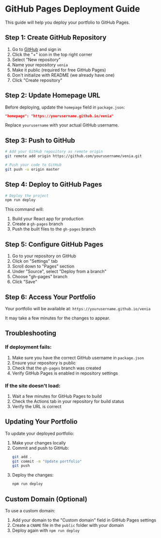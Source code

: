 # GitHub Pages Deployment Guide

This guide will help you deploy your portfolio to GitHub Pages.

## Step 1: Create GitHub Repository

1. Go to [GitHub](https://github.com) and sign in
2. Click the "+" icon in the top right corner
3. Select "New repository"
4. Name your repository `venia`
5. Make it public (required for free GitHub Pages)
6. Don't initialize with README (we already have one)
7. Click "Create repository"

## Step 2: Update Homepage URL

Before deploying, update the `homepage` field in `package.json`:

```json
"homepage": "https://yourusername.github.io/venia"
```

Replace `yourusername` with your actual GitHub username.

## Step 3: Push to GitHub

```bash
# Add your GitHub repository as remote origin
git remote add origin https://github.com/yourusername/venia.git

# Push your code to GitHub
git push -u origin master
```

## Step 4: Deploy to GitHub Pages

```bash
# Deploy the project
npm run deploy
```

This command will:

1. Build your React app for production
2. Create a `gh-pages` branch
3. Push the built files to the `gh-pages` branch

## Step 5: Configure GitHub Pages

1. Go to your repository on GitHub
2. Click on "Settings" tab
3. Scroll down to "Pages" section
4. Under "Source", select "Deploy from a branch"
5. Choose "gh-pages" branch
6. Click "Save"

## Step 6: Access Your Portfolio

Your portfolio will be available at:
`https://yourusername.github.io/venia`

It may take a few minutes for the changes to appear.

## Troubleshooting

### If deployment fails:

1. Make sure you have the correct GitHub username in `package.json`
2. Ensure your repository is public
3. Check that the `gh-pages` branch was created
4. Verify GitHub Pages is enabled in repository settings

### If the site doesn't load:

1. Wait a few minutes for GitHub Pages to build
2. Check the Actions tab in your repository for build status
3. Verify the URL is correct

## Updating Your Portfolio

To update your deployed portfolio:

1. Make your changes locally
2. Commit and push to GitHub:
   ```bash
   git add .
   git commit -m "Update portfolio"
   git push
   ```
3. Deploy the changes:
   ```bash
   npm run deploy
   ```

## Custom Domain (Optional)

To use a custom domain:

1. Add your domain to the "Custom domain" field in GitHub Pages settings
2. Create a `CNAME` file in the `public` folder with your domain
3. Deploy again with `npm run deploy`
